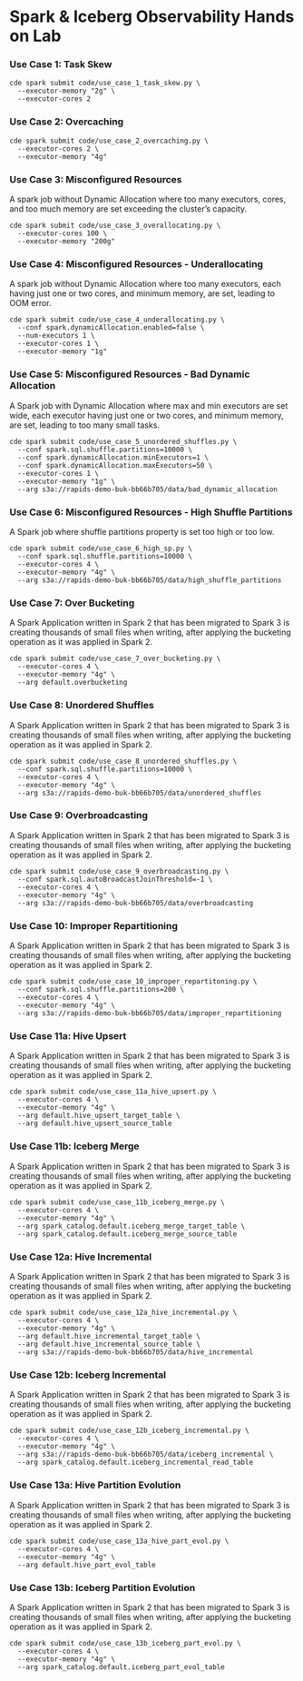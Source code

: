 # Spark & Iceberg Observability Hands on Lab


### Use Case 1: Task Skew

```
cde spark submit code/use_case_1_task_skew.py \
  --executor-memory "2g" \
  --executor-cores 2
```

### Use Case 2: Overcaching

```
cde spark submit code/use_case_2_overcaching.py \
  --executor-cores 2 \
  --executor-memory "4g"
```

### Use Case 3: Misconfigured Resources

A spark job without Dynamic Allocation where too many executors, cores, and too much memory are set exceeding the cluster’s capacity.

```
cde spark submit code/use_case_3_overallocating.py \
  --executor-cores 100 \
  --executor-memory "200g"
```

### Use Case 4: Misconfigured Resources - Underallocating

A spark job without Dynamic Allocation where too many executors, each having just one or two cores, and minimum memory, are set, leading to OOM error.

```
cde spark submit code/use_case_4_underallocating.py \
  --conf spark.dynamicAllocation.enabled=false \
  --num-executors 1 \
  --executor-cores 1 \
  --executor-memory "1g"
```

### Use Case 5: Misconfigured Resources - Bad Dynamic Allocation

A Spark job with Dynamic Allocation where max and min executors are set wide, each executor having just one or two cores, and minimum memory, are set, leading to too many small tasks.

```
cde spark submit code/use_case_5_unordered_shuffles.py \
  --conf spark.sql.shuffle.partitions=10000 \
  --conf spark.dynamicAllocation.minExecutors=1 \
  --conf spark.dynamicAllocation.maxExecutors=50 \
  --executor-cores 1 \
  --executor-memory "1g" \
  --arg s3a://rapids-demo-buk-bb66b705/data/bad_dynamic_allocation
```

### Use Case 6: Misconfigured Resources - High Shuffle Partitions

A Spark job where shuffle partitions property is set too high or too low.

```
cde spark submit code/use_case_6_high_sp.py \
  --conf spark.sql.shuffle.partitions=10000 \
  --executor-cores 4 \
  --executor-memory "4g" \
  --arg s3a://rapids-demo-buk-bb66b705/data/high_shuffle_partitions
```

### Use Case 7: Over Bucketing

A Spark Application written in Spark 2 that has been migrated to Spark 3 is creating thousands of small files when writing, after applying the bucketing operation as it was applied in Spark 2.

```
cde spark submit code/use_case_7_over_bucketing.py \
  --executor-cores 4 \
  --executor-memory "4g" \
  --arg default.overbucketing
```

### Use Case 8: Unordered Shuffles

A Spark Application written in Spark 2 that has been migrated to Spark 3 is creating thousands of small files when writing, after applying the bucketing operation as it was applied in Spark 2.

```
cde spark submit code/use_case_8_unordered_shuffles.py \
  --conf spark.sql.shuffle.partitions=10000 \
  --executor-cores 4 \
  --executor-memory "4g" \
  --arg s3a://rapids-demo-buk-bb66b705/data/unordered_shuffles
```

### Use Case 9: Overbroadcasting

A Spark Application written in Spark 2 that has been migrated to Spark 3 is creating thousands of small files when writing, after applying the bucketing operation as it was applied in Spark 2.

```
cde spark submit code/use_case_9_overbroadcasting.py \
  --conf spark.sql.autoBroadcastJoinThreshold=-1 \
  --executor-cores 4 \
  --executor-memory "4g" \
  --arg s3a://rapids-demo-buk-bb66b705/data/overbroadcasting
```

### Use Case 10: Improper Repartitioning

A Spark Application written in Spark 2 that has been migrated to Spark 3 is creating thousands of small files when writing, after applying the bucketing operation as it was applied in Spark 2.

```
cde spark submit code/use_case_10_improper_repartitoning.py \
  --conf spark.sql.shuffle.partitions=200 \
  --executor-cores 4 \
  --executor-memory "4g" \
  --arg s3a://rapids-demo-buk-bb66b705/data/improper_repartitioning
```

### Use Case 11a: Hive Upsert

A Spark Application written in Spark 2 that has been migrated to Spark 3 is creating thousands of small files when writing, after applying the bucketing operation as it was applied in Spark 2.

```
cde spark submit code/use_case_11a_hive_upsert.py \
  --executor-cores 4 \
  --executor-memory "4g" \
  --arg default.hive_upsert_target_table \
  --arg default.hive_upsert_source_table
```

### Use Case 11b: Iceberg Merge

A Spark Application written in Spark 2 that has been migrated to Spark 3 is creating thousands of small files when writing, after applying the bucketing operation as it was applied in Spark 2.

```
cde spark submit code/use_case_11b_iceberg_merge.py \
  --executor-cores 4 \
  --executor-memory "4g" \
  --arg spark_catalog.default.iceberg_merge_target_table \
  --arg spark_catalog.default.iceberg_merge_source_table
```

### Use Case 12a: Hive Incremental

A Spark Application written in Spark 2 that has been migrated to Spark 3 is creating thousands of small files when writing, after applying the bucketing operation as it was applied in Spark 2.

```
cde spark submit code/use_case_12a_hive_incremental.py \
  --executor-cores 4 \
  --executor-memory "4g" \
  --arg default.hive_incremental_target_table \
  --arg default.hive_incremental_source_table \
  --arg s3a://rapids-demo-buk-bb66b705/data/hive_incremental
```

### Use Case 12b: Iceberg Incremental

A Spark Application written in Spark 2 that has been migrated to Spark 3 is creating thousands of small files when writing, after applying the bucketing operation as it was applied in Spark 2.

```
cde spark submit code/use_case_12b_iceberg_incremental.py \
  --executor-cores 4 \
  --executor-memory "4g" \
  --arg s3a://rapids-demo-buk-bb66b705/data/iceberg_incremental \
  --arg spark_catalog.default.iceberg_incremental_read_table
```

### Use Case 13a: Hive Partition Evolution

A Spark Application written in Spark 2 that has been migrated to Spark 3 is creating thousands of small files when writing, after applying the bucketing operation as it was applied in Spark 2.

```
cde spark submit code/use_case_13a_hive_part_evol.py \
  --executor-cores 4 \
  --executor-memory "4g" \
  --arg default.hive_part_evol_table
```

### Use Case 13b: Iceberg Partition Evolution

A Spark Application written in Spark 2 that has been migrated to Spark 3 is creating thousands of small files when writing, after applying the bucketing operation as it was applied in Spark 2.

```
cde spark submit code/use_case_13b_iceberg_part_evol.py \
  --executor-cores 4 \
  --executor-memory "4g" \
  --arg spark_catalog.default.iceberg_part_evol_table
```
